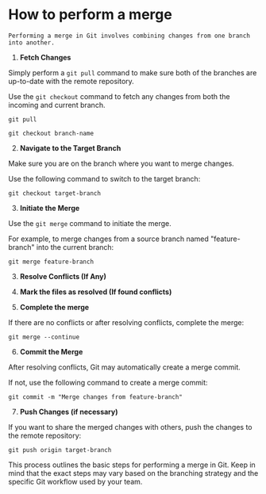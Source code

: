 # How to perform a merge

`Performing a merge in Git involves combining changes from one branch into another. `

1. **Fetch Changes**

Simply perform a `git pull` command to make sure both of the branches are up-to-date with the remote repository.

Use the `git checkout` command  to fetch any changes from both the incoming and current branch.

```shell
git pull

git checkout branch-name
```

2. **Navigate to the Target Branch**

Make sure you are on the branch where you want to merge changes.

Use the following command to switch to the target branch:

```shell
git checkout target-branch
```

3. **Initiate the Merge**
   
Use the `git merge` command to initiate the merge. 

For example, to merge changes from a source branch named "feature-branch" into the current branch:

```shell
git merge feature-branch
```

3. **Resolve Conflicts (If Any)**

4. **Mark the files as resolved (If found conflicts)**

5. **Complete the merge**

If there are no conflicts or after resolving conflicts, complete the merge:

```shell
git merge --continue
```

6. **Commit the Merge**

After resolving conflicts, Git may automatically create a merge commit. 

If not, use the following command to create a merge commit:

```shell
git commit -m "Merge changes from feature-branch"
```

7. **Push Changes (if necessary)**

If you want to share the merged changes with others, push the changes to the remote repository:

```shell
git push origin target-branch
```

This process outlines the basic steps for performing a merge in Git. Keep in mind that the exact steps may vary based on the branching strategy and the specific Git workflow used by your team.

